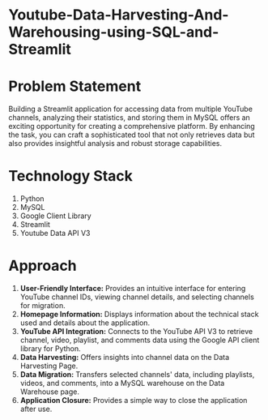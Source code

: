 # Youtube-Data-Harvesting-And-Warehousing-using-SQL-and-Streamlit

# Problem Statement
Building a Streamlit application for accessing data from multiple YouTube channels, analyzing their statistics, and storing them in MySQL offers an exciting opportunity for creating a comprehensive platform. By enhancing the task, you can craft a sophisticated tool that not only retrieves data but also provides insightful analysis and robust storage capabilities.

# Technology Stack
1. Python
2. MySQL
3. Google Client Library
4. Streamlit
5. Youtube Data API V3
   
# Approach
1. **User-Friendly Interface:** Provides an intuitive interface for entering YouTube channel IDs, viewing channel details, and selecting channels for migration.
2. **Homepage Information:** Displays information about the technical stack used and details about the application.
3. **YouTube API Integration:** Connects to the YouTube API V3 to retrieve channel, video, playlist, and comments data using the Google API client library for Python.
4. **Data Harvesting:** Offers insights into channel data on the Data Harvesting Page.
5. **Data Migration:** Transfers selected channels' data, including playlists, videos, and comments, into a MySQL warehouse on the Data Warehouse page.
6. **Application Closure:** Provides a simple way to close the application after use.
